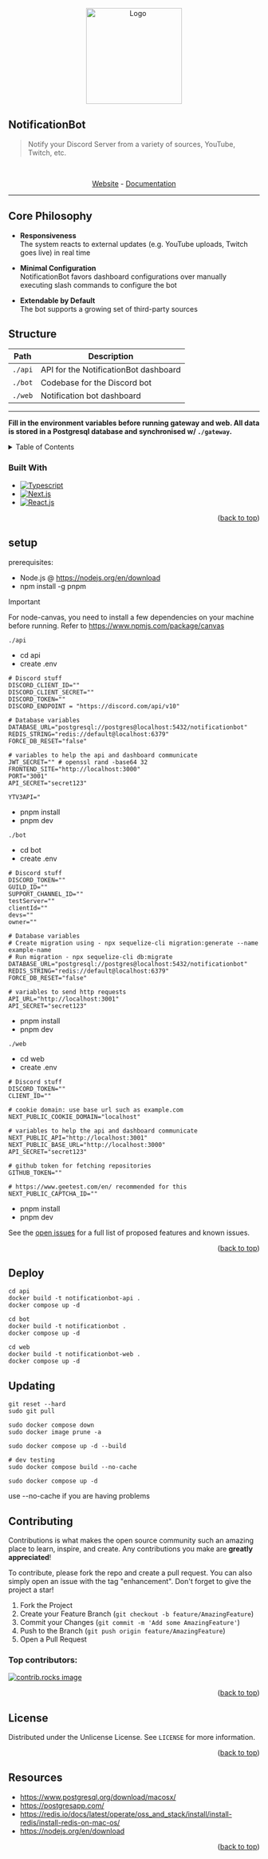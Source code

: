 <a id="readme-top"></a>

<br/>
<br/>

  <p align="center">
    <img src="/notificationbot.png" alt="Logo" width="192">
    </p>

## NotificationBot
> Notify your Discord Server from a variety of sources, YouTube, Twitch, etc.

<br/>
<p align="center">
<a href="https://notificationbot.xyz/">Website</a> -
<a href="https://docs.notificationbot.xyz">Documentation</a>
</p>

---

## Core Philosophy
- **Responsiveness**  
  The system reacts to external updates (e.g. YouTube uploads, Twitch goes live) in real time

- **Minimal Configuration**  
  NotificationBot favors dashboard configurations over manually executing slash commands to configure the bot

- **Extendable by Default**  
  The bot supports a growing set of third-party sources

## Structure
| Path                    | Description        |
| ----------------------- | ------------------ |
| `./api`             | API for the NotificationBot dashboard |
| `./bot`                 | Codebase for the Discord bot |
| `./web`                 | Notification bot dashboard |

---

**Fill in the environment variables before running gateway and web. All data is stored in a Postgresql database and synchronised w/ `./gateway`.**

<details>
  <summary>Table of Contents</summary>
  <ol>
    <li>
      <a href="#NotificationBot">About The Project</a>
      <ul>
        <li><a href="#built-with">Built With</a></li>
      </ul>
    </li>
    <li>
      <a href="#setup">Setup</a>
      <a href="#deploy">Deploy</a>
      <a href="#updating">Updating</a>
    </li>
    <li><a href="#contributing">Contributing</a></li>
    <li><a href="#license">License</a></li>
  </ol>
</details>

### Built With

* [![Typescript][Typescript]][Typescript-url]
* [![Next.js][Next.js]][Next-url]
* [![React.js][React.js]][React-url]

<p align="right">(<a href="#readme-top">back to top</a>)</p>

## setup
prerequisites: 
- Node.js @ https://nodejs.org/en/download
- npm install -g pnpm
> [!IMPORTANT]  
> For node-canvas, you need to install a few dependencies on your machine before running. Refer to https://www.npmjs.com/package/canvas

`./api`
- cd api
- create .env
```env
# Discord stuff
DISCORD_CLIENT_ID=""
DISCORD_CLIENT_SECRET=""
DISCORD_TOKEN=""
DISCORD_ENDPOINT = "https://discord.com/api/v10"

# Database variables
DATABASE_URL="postgresql://postgres@localhost:5432/notificationbot"
REDIS_STRING="redis://default@localhost:6379"
FORCE_DB_RESET="false"

# variables to help the api and dashboard communicate
JWT_SECRET="" # openssl rand -base64 32
FRONTEND_SITE="http://localhost:3000"
PORT="3001"
API_SECRET="secret123"

YTV3API="
```
- pnpm install
- pnpm dev

`./bot`
- cd bot
- create .env
```env
# Discord stuff
DISCORD_TOKEN=""
GUILD_ID="" 
SUPPORT_CHANNEL_ID=""
testServer=""
clientId=""
devs=""
owner=""

# Database variables
# Create migration using - npx sequelize-cli migration:generate --name example-name
# Run migration - npx sequelize-cli db:migrate
DATABASE_URL="postgresql://postgres@localhost:5432/notificationbot"
REDIS_STRING="redis://default@localhost:6379"
FORCE_DB_RESET="false"

# variables to send http requests
API_URL="http://localhost:3001"
API_SECRET="secret123"
```
- pnpm install
- pnpm dev

`./web`
- cd web
- create .env
```env
# Discord stuff
DISCORD_TOKEN=""
CLIENT_ID=""

# cookie domain: use base url such as example.com
NEXT_PUBLIC_COOKIE_DOMAIN="localhost"

# variables to help the api and dashboard communicate
NEXT_PUBLIC_API="http://localhost:3001"
NEXT_PUBLIC_BASE_URL="http://localhost:3000"
API_SECRET="secret123"

# github token for fetching repositories
GITHUB_TOKEN=""

# https://www.geetest.com/en/ recommended for this
NEXT_PUBLIC_CAPTCHA_ID=""
```
- pnpm install
- pnpm dev

See the [open issues](https://github.com/GlitchDetected/notificationbot/issues) for a full list of proposed features and known issues.

<p align="right">(<a href="#readme-top">back to top</a>)</p>

## Deploy
```
cd api
docker build -t notificationbot-api .
docker compose up -d
```
```
cd bot
docker build -t notificationbot .
docker compose up -d
```
```
cd web
docker build -t notificationbot-web .
docker compose up -d
```

## Updating
```
git reset --hard
sudo git pull

sudo docker compose down
sudo docker image prune -a

sudo docker compose up -d --build

# dev testing
sudo docker compose build --no-cache

sudo docker compose up -d
```
use --no-cache if you are having problems

## Contributing

Contributions is what makes the open source community such an amazing place to learn, inspire, and create. Any contributions you make are **greatly appreciated**!

To contribute, please fork the repo and create a pull request. You can also simply open an issue with the tag "enhancement".
Don't forget to give the project a star!

1. Fork the Project
2. Create your Feature Branch (`git checkout -b feature/AmazingFeature`)
3. Commit your Changes (`git commit -m 'Add some AmazingFeature'`)
4. Push to the Branch (`git push origin feature/AmazingFeature`)
5. Open a Pull Request

### Top contributors:

<a href="https://github.com/GlitchDetected/notificationbot/graphs/contributors">
  <img src="https://contrib.rocks/image?repo=GlitchDetected/notificationbot" alt="contrib.rocks image" />
</a>

<p align="right">(<a href="#readme-top">back to top</a>)</p>

<!-- LICENSE -->
## License

Distributed under the Unlicense License. See `LICENSE` for more information.

<p align="right">(<a href="#readme-top">back to top</a>)</p>

## Resources
- https://www.postgresql.org/download/macosx/
- https://postgresapp.com/
- https://redis.io/docs/latest/operate/oss_and_stack/install/install-redis/install-redis-on-mac-os/
- https://nodejs.org/en/download

<p align="right">(<a href="#readme-top">back to top</a>)</p>

[contributors-shield]: https://img.shields.io/github/contributors/GlitchDetected/notificationbot.svg?style=for-the-badge
[contributors-url]: https://github.com/GlitchDetected/notificationbot/graphs/contributors
[forks-shield]: https://img.shields.io/github/forks/GlitchDetected/notificationbot.svg?style=for-the-badge
[forks-url]: https://github.com/GlitchDetected/notificationbot/network/members
[stars-shield]: https://img.shields.io/github/stars/GlitchDetected/notificationbot.svg?style=for-the-badge
[stars-url]: https://github.com/GlitchDetected/notificationbot/stargazers
[issues-shield]: https://img.shields.io/github/issues/GlitchDetected/notificationbot.svg?style=for-the-badge
[issues-url]: https://github.com/GlitchDetected/notificationbot/issues
[license-shield]: https://img.shields.io/github/license/GlitchDetected/notificationbot.svg?style=for-the-badge
[license-url]: https://github.com/GlitchDetected/notificationbot/blob/master/LICENSE.txt
[product-screenshot]: /screenshot.png
[Next.js]: https://img.shields.io/badge/next.js-000000?style=for-the-badge&logo=nextdotjs&logoColor=white
[Next-url]: https://nextjs.org/
[React.js]: https://img.shields.io/badge/React-20232A?style=for-the-badge&logo=react&logoColor=61DAFB
[React-url]: https://reactjs.org/
[Typescript]: https://img.shields.io/badge/Typescript-20232A?style=for-the-badge&logo=typescript&logoColor=61DAFB
[Typescript-url]: https://www.typescriptlang.org/
